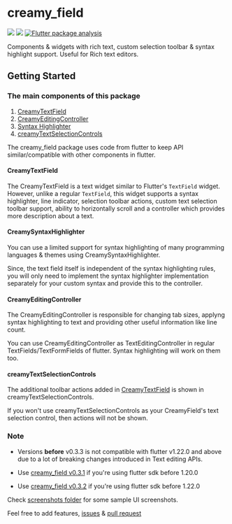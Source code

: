 # creamy_field

[![](https://img.shields.io/pub/v/creamy_field)](https://pub.dev/packages/creamy_field)
[![](https://img.shields.io/github/issues/predatorx7/snake_code)](https://github.com/predatorx7/snake_code/issues)
[![Flutter package analysis](https://github.com/predatorx7/snake_code/workflows/Flutter%20package%20analysis/badge.svg?branch=packages%2Fcreamy_field)](https://github.com/predatorx7/snake_code/actions?query=workflow%3A%22Flutter+package+analysis%22)

Components & widgets with rich text, custom selection toolbar & syntax highlight support. Useful for Rich text editors.

## Getting Started

### The main components of this package

1. [CreamyTextField](#CreamyTextField)
1. [CreamyEditingController](#CreamyEditingController)
1. [Syntax Highlighter](#CreamySyntaxHighlighter)
1. [creamyTextSelectionControls](#creamyTextSelectionControls)

The creamy_field package uses code from flutter to keep API similar/compatible with other components in flutter.

#### CreamyTextField

The CreamyTextField is a text widget similar to Flutter's `TextField` widget. However, unlike a regular `TextField`, this widget supports a syntax highlighter, line indicator, selection toolbar actions, custom text selection toolbar support, ability to horizontally scroll and a controller which provides more description about a text.

#### CreamySyntaxHighlighter

You can use a limited support for syntax highlighting of many programming languages & themes using CreamySyntaxHighlighter.

Since, the text field itself is independent of the syntax highlighting rules, you will only need to implement the syntax highlighter implementation separately for your custom syntax and provide this to the controller.

#### CreamyEditingController

The CreamyEditingController is responsible for changing tab sizes, applyng syntax highlighting to text and providing other useful information like line count.

You can use CreamyEditingController as TextEditingController in regular TextFields/TextFormFields of flutter. Syntax highlighting will work on them too.

#### creamyTextSelectionControls

The additional toolbar actions added in [CreamyTextField](#CreamyTextField) is shown in creamyTextSelectionControls.

If you won't use creamyTextSelectionControls as your CreamyField's text selection control, then actions will not be shown.

### Note

- Versions **before** v0.3.3 is not compatible with flutter v1.22.0 and above due to a lot of breaking changes introduced in Text editing APIs.

- Use [creamy_field v0.3.1](https://pub.dev/packages/creamy_field/versions/0.3.1) if you're using flutter sdk before 1.20.0

- Use [creamy_field v0.3.2](https://pub.dev/packages/creamy_field/versions/0.3.2) if you're using flutter sdk before 1.22.0

Check [screenshots folder](https://github.com/predatorx7/snake_code/tree/master/packages/creamy_field/screenshots) for some sample UI screenshots.

Feel free to add features, [issues](https://github.com/predatorx7/snake_code/issues) & [pull request](https://github.com/predatorx7/snake_code/pulls)
